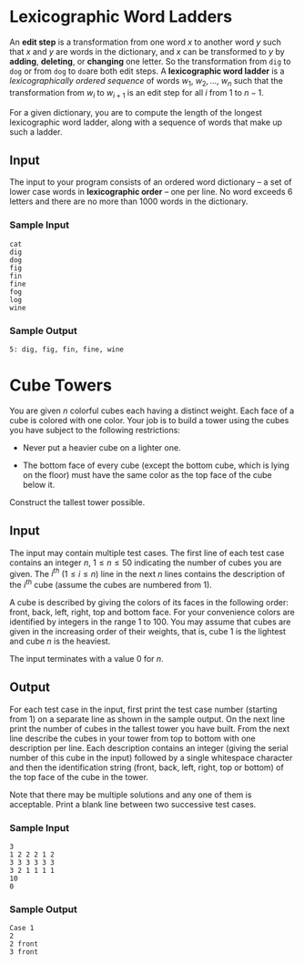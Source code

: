 # Lexicographic Word Ladders

An **edit step** is a transformation from one word $x$ to another word $y$ such that $x$ and $y$ are words in the dictionary, and $x$ can be transformed to $y$ by **adding**, **deleting**, or **changing** one letter. So the transformation from `dig` to `dog` or from `dog` to `do`are both edit steps. A **lexicographic word ladder** is a *lexicographically ordered sequence* of words $w_1, ~w_2, \ldots, ~w_n$ such that the transformation from $w_i$ to $w_{i+1}$ is an edit step for all $i$ from 1 to $n−1$.

For a given dictionary, you are to compute the length of the longest lexicographic word ladder, along with a sequence of words that make up such a ladder. 


## Input

The input to your program consists of an ordered word dictionary – a set of lower case words in **lexicographic order** – one per line. No word exceeds 6 letters and there are no more than 1000 words in the dictionary.


### Sample Input

    cat
    dig
    dog
    fig
    fin
    fine
    fog
    log
    wine


### Sample Output

    5: dig, fig, fin, fine, wine



# Cube Towers

You are given $n$ colorful cubes each having a distinct weight. Each face of a cube is colored with one color. Your job is to build a tower using the cubes you have subject to the following restrictions:

- Never put a heavier cube on a lighter one.

- The bottom face of every cube (except the bottom cube, which is lying on the floor) must have the same color as the top face of the cube below it.

Construct the tallest tower possible.

## Input

The input may contain multiple test cases. The first line of each test case contains an integer $n$, $1 \leq n \leq 50$ indicating the number of cubes you are given. The $i^{th}$ ($1 \leq i \leq n$) line in the next $n$ lines contains the description of the $i^{th}$ cube (assume the cubes are numbered from 1).

A cube is described by giving the colors of its faces in the following order: front, back, left, right, top and bottom face. For your convenience colors are identified by integers in the range 1 to 100. You may assume that cubes are given in the increasing order of their weights, that is, cube 1 is the lightest and cube $n$ is the heaviest.

The input terminates with a value $0$ for $n$.

## Output

For each test case in the input, first print the test case number (starting from 1) on a separate line as shown in the sample output. On the next line print the number of cubes in the tallest tower you have built. From the next line describe the cubes in your tower from top to bottom with one description per line. Each description contains an integer (giving the serial number of this cube in the input) followed by a single whitespace character and then the identification string (front, back, left, right, top or bottom) of the top face of the cube in the tower. 

Note that there may be multiple solutions and any one of them is acceptable.
Print a blank line between two successive test cases.

### Sample Input

    3 
    1 2 2 2 1 2 
    3 3 3 3 3 3 
    3 2 1 1 1 1 
    10
    0

### Sample Output

    Case 1
    2
    2 front
    3 front

